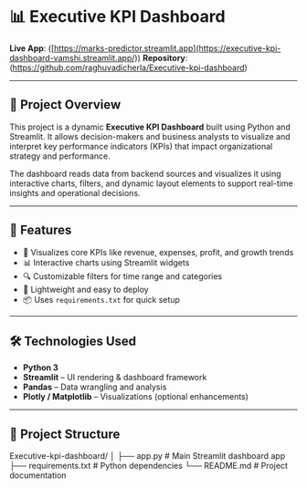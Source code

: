 # 📊 Executive KPI Dashboard

**Live App**: ([https://marks-predictor.streamlit.app](https://executive-kpi-dashboard-vamshi.streamlit.app/))
**Repository**:(https://github.com/raghuvadicherla/Executive-kpi-dashboard)

---

## 🚀 Project Overview

This project is a dynamic **Executive KPI Dashboard** built using Python and Streamlit. It allows decision-makers and business analysts to visualize and interpret key performance indicators (KPIs) that impact organizational strategy and performance.

The dashboard reads data from backend sources and visualizes it using interactive charts, filters, and dynamic layout elements to support real-time insights and operational decisions.

---

## 🎯 Features

- 📌 Visualizes core KPIs like revenue, expenses, profit, and growth trends  
- 📊 Interactive charts using Streamlit widgets  
- 🔍 Customizable filters for time range and categories  
- 📁 Lightweight and easy to deploy  
- 📦 Uses `requirements.txt` for quick setup

---

## 🛠️ Technologies Used

- **Python 3**
- **Streamlit** – UI rendering & dashboard framework  
- **Pandas** – Data wrangling and analysis  
- **Plotly / Matplotlib** – Visualizations (optional enhancements)

---

## 📁 Project Structure
Executive-kpi-dashboard/
│
├── app.py # Main Streamlit dashboard app
├── requirements.txt # Python dependencies
└── README.md # Project documentation
